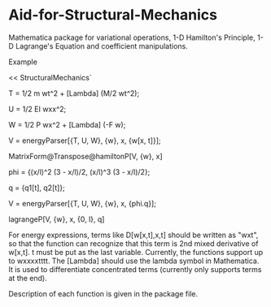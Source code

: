 Aid-for-Structural-Mechanics
============================

Mathematica package for variational operations, 1-D Hamilton's Principle, 1-D Lagrange's Equation and coefficient manipulations.

Example

<< StructuralMechanics`

T = 1/2 m wt^2 + \[Lambda\] (M/2 wt^2);

U = 1/2 EI wxx^2;

W = 1/2 P wx^2 + \[Lambda\] (-F w);

V = energyParser[{T, U, W}, {w}, x, {w[x, t]}];

MatrixForm@Transpose@hamiltonP[V, {w}, x]

phi = {(x/l)^2 (3 - x/l)/2, (x/l)^3 (3 - x/l)/2};

q = {q1[t], q2[t]};

V = energyParser[{T, U, W}, {w}, x, {phi.q}];

lagrangeP[V, {w}, x, {0, l}, q]

For energy expressions, terms like D[w[x,t],x,t] should be written as "wxt", so that the function can recognize that this term is 2nd mixed derivative of w[x,t]. t must be put as the last variable. Currently, the functions support up to wxxxxtttt. The \[Lambda\] should use the lambda symbol in Mathematica. It is used to differentiate concentrated terms (currently only supports terms at the end).

Description of each function is given in the package file.
